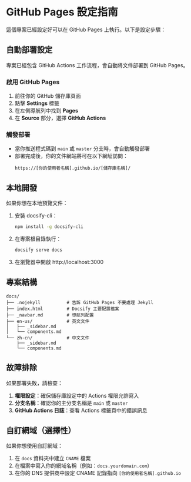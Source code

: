 # GitHub Pages 設定指南

這個專案已經設定好可以在 GitHub Pages 上執行。以下是設定步驟：

## 自動部署設定

專案已經包含 GitHub Actions 工作流程，會自動將文件部署到 GitHub Pages。

### 啟用 GitHub Pages

1. 前往你的 GitHub 儲存庫頁面
2. 點擊 **Settings** 標籤
3. 在左側導航列中找到 **Pages**
4. 在 **Source** 部分，選擇 **GitHub Actions**

### 觸發部署

- 當你推送程式碼到 `main` 或 `master` 分支時，會自動觸發部署
- 部署完成後，你的文件網站將可在以下網址訪問：
  ```
  https://[你的使用者名稱].github.io/[儲存庫名稱]/
  ```

## 本地開發

如果你想在本地預覽文件：

1. 安裝 docsify-cli：
   ```bash
   npm install -g docsify-cli
   ```

2. 在專案根目錄執行：
   ```bash
   docsify serve docs
   ```

3. 在瀏覽器中開啟 http://localhost:3000

## 專案結構

```
docs/
├── .nojekyll          # 告訴 GitHub Pages 不要處理 Jekyll
├── index.html         # Docsify 主要配置檔案
├── _navbar.md         # 導航列配置
├── en-us/             # 英文文件
│   ├── _sidebar.md
│   └── components.md
└── zh-cn/             # 中文文件
    ├── _sidebar.md
    └── components.md
```

## 故障排除

如果部署失敗，請檢查：

1. **權限設定**：確保儲存庫設定中的 Actions 權限允許寫入
2. **分支名稱**：確認你的主分支名稱是 `main` 或 `master`
3. **GitHub Actions 日誌**：查看 Actions 標籤頁中的錯誤訊息

## 自訂網域（選擇性）

如果你想使用自訂網域：

1. 在 `docs` 資料夾中建立 `CNAME` 檔案
2. 在檔案中寫入你的網域名稱（例如：`docs.yourdomain.com`）
3. 在你的 DNS 提供商中設定 CNAME 記錄指向 `[你的使用者名稱].github.io`
